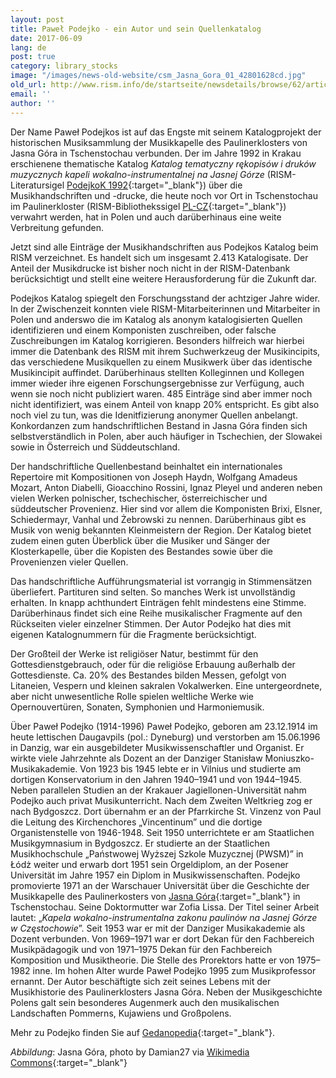 ```yaml
---
layout: post
title: Paweł Podejko - ein Autor und sein Quellenkatalog
date: 2017-06-09
lang: de
post: true
category: library_stocks
image: "/images/news-old-website/csm_Jasna_Gora_01_42801628cd.jpg"
old_url: http://www.rism.info/de/startseite/newsdetails/browse/62/article/64/pawel-podejko-an-author-and-his-thematic-catalogue.html
email: ''
author: ''
---
```



Der Name Paweł Podejkos ist auf das Engste mit seinem Katalogprojekt der historischen Musiksammlung der Musikkapelle des Paulinerklosters von Jasna Góra in Tschenstochau verbunden. Der im Jahre 1992 in Krakau erschienene thematische Katalog _Katalog tematyczny rękopisów i druków muzycznych kapeli wokalno-instrumentalnej na Jasnej Górze_ (RISM-Literatursigel [PodejkoK 1992](https://opac.rism.info/search?View=rism&q=PodejkoK){:target="_blank"}) über die Musikhandschriften und -drucke, die heute noch vor Ort in Tschenstochau im Paulinerkloster (RISM-Bibliothekssigel [PL-CZ](https://opac.rism.info/search?View=rism&siglum=PL-CZ){:target="_blank"}) verwahrt werden, hat in Polen und auch darüberhinaus eine weite Verbreitung gefunden.

Jetzt sind alle Einträge der Musikhandschriften aus Podejkos Katalog beim RISM verzeichnet. Es handelt sich um insgesamt 2.413 Katalogisate. Der Anteil der Musikdrucke ist bisher noch nicht in der RISM-Datenbank berücksichtigt und stellt eine weitere Herausforderung für die Zukunft dar.

Podejkos Katalog spiegelt den Forschungsstand der achtziger Jahre wider. In der Zwischenzeit konnten viele RISM-Mitarbeiterinnen und Mitarbeiter in Polen und anderswo die im Katalog als anonym katalogisierten Quellen identifizieren und einem Komponisten zuschreiben, oder falsche Zuschreibungen im Katalog korrigieren. Besonders hilfreich war hierbei immer die Datenbank des RISM mit ihrem Suchwerkzeug der Musikincipits, das verschiedene Musikquellen zu einem Musikwerk über das identische Musikincipit auffindet. Darüberhinaus stellten Kolleginnen und Kollegen immer wieder ihre eigenen Forschungsergebnisse zur Verfügung, auch wenn sie noch nicht publiziert waren. 485 Einträge sind aber immer noch nicht identifiziert, was einem Anteil von knapp 20% entspricht. Es gibt also noch viel zu tun, was die Idenitfizierung anonymer Quellen anbelangt. Konkordanzen zum handschriftlichen Bestand in Jasna Góra finden sich selbstverständlich in Polen, aber auch häufiger in Tschechien, der Slowakei sowie in Österreich und Süddeutschland.

Der handschriftliche Quellenbestand beinhaltet ein internationales Repertoire mit Kompositionen von Joseph Haydn, Wolfgang Amadeus Mozart, Anton Diabelli, Gioacchino Rossini, Ignaz Pleyel und anderen neben vielen Werken polnischer, tschechischer, österreichischer und süddeutscher Provenienz. Hier sind vor allem die Komponisten Brixi, Elsner, Schiedermayr, Vanhal und Żebrowski zu nennen. Darüberhinaus gibt es Musik von wenig bekannten Kleinmeistern der Region. Der Katalog bietet zudem einen guten Überblick über die Musiker und Sänger der Klosterkapelle, über die Kopisten des Bestandes sowie über die Provenienzen vieler Quellen.

Das handschriftliche Aufführungsmaterial ist vorrangig in Stimmensätzen überliefert. Partituren sind selten. So manches Werk ist unvollständig erhalten. In knapp achthundert Einträgen fehlt mindestens eine Stimme. Darüberhinaus findet sich eine Reihe musikalischer Fragmente auf den Rückseiten vieler einzelner Stimmen. Der Autor Podejko hat dies mit eigenen Katalognummern für die Fragmente berücksichtigt.

Der Großteil der Werke ist religiöser Natur, bestimmt für den Gottesdienstgebrauch, oder für die religiöse Erbauung außerhalb der Gottesdienste. Ca. 20% des Bestandes bilden Messen, gefolgt von Litaneien, Vespern und kleinen sakralen Vokalwerken. Eine untergeordnete, aber nicht unwesentliche Rolle spielen weltliche Werke wie Opernouvertüren, Sonaten, Symphonien und Harmoniemusik.



Über Paweł Podejko (1914-1996)
Paweł Podejko, geboren am 23.12.1914 im heute lettischen Daugavpils (pol.: Dyneburg) und verstorben am 15.06.1996 in Danzig, war ein ausgebildeter Musikwissenschaftler und Organist. Er wirkte viele Jahrzehnte als Dozent an der Danziger Stanisław Moniuszko-Musikakademie. Von 1923 bis 1945 lebte er in Vilnius und studierte am dortigen Konservatorium in den Jahren 1940–1941 und von 1944–1945. Neben parallelen Studien an der Krakauer Jagiellonen-Universität nahm Podejko auch privat Musikunterricht. Nach dem Zweiten Weltkrieg zog er nach Bydgoszcz. Dort übernahm er an der Pfarrkirche St. Vinzenz von Paul die Leitung des Kirchenchores „Vincentinum” und die dortige Organistenstelle von 1946-1948. Seit 1950 unterrichtete er am Staatlichen Musikgymnasium in Bydgoszcz. Er studierte an der Staatlichen Musikhochschule „Państwowej Wyższej Szkole Muzycznej (PWSM)” in Łódż weiter und erwarb dort 1951 sein Orgeldiplom, an der Posener Universität im Jahre 1957 ein Diplom in Musikwissenschaften. Podejko promovierte 1971 an der Warschauer Universität über die Geschichte der Musikkapelle des Paulinerkosters von [Jasna Góra](http://www.jasnagora.pl/){:target="_blank"} in Tschenstochau. Seine Doktormutter war Zofia Lissa. Der Titel seiner Arbeit lautet: „_Kapela wokalno-instrumentalna zakonu paulinów na Jasnej Górze w Częstochowie_”. Seit 1953 war er mit der Danziger Musikakademie als Dozent verbunden. Von 1969–1971 war er dort Dekan für den Fachbereich Musikpädagogik und von 1971–1975 Dekan für den Fachbereich Komposition und Musiktheorie. Die Stelle des Prorektors hatte er von 1975–1982 inne. Im hohen Alter wurde Paweł Podejko 1995 zum Musikprofessor ernannt. Der Autor beschäftigte sich zeit seines Lebens mit der Musikhistorie des Paulinerklosters Jasna Góra. Neben der Musikgeschichte Polens galt sein besonderes Augenmerk auch den musikalischen Landschaften Pommerns, Kujawiens und Großpolens.

Mehr zu Podejko finden Sie auf [Gedanopedia](http://www.gedanopedia.pl/index.php?title=PODEJKO_PAWE%C5%81){:target="_blank"}.

_Abbildung_: Jasna Góra, photo by Damian27 via [Wikimedia Commons](https://de.wikipedia.org/wiki/Jasna_G%C3%B3ra_(Cz%C4%99stochowa)#/media/File:Jasna_G%C3%B3ra_-_widok_do_NE.jpg){:target="_blank"}



